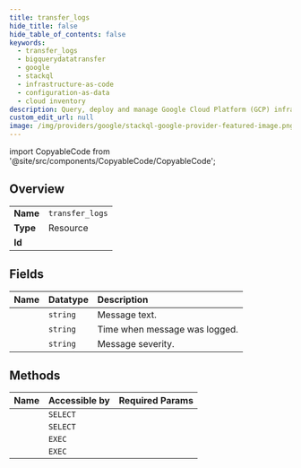 ```yaml
---
title: transfer_logs
hide_title: false
hide_table_of_contents: false
keywords:
  - transfer_logs
  - bigquerydatatransfer
  - google    
  - stackql
  - infrastructure-as-code
  - configuration-as-data
  - cloud inventory
description: Query, deploy and manage Google Cloud Platform (GCP) infrastructure and resources using SQL
custom_edit_url: null
image: /img/providers/google/stackql-google-provider-featured-image.png
---
```


import CopyableCode from '@site/src/components/CopyableCode/CopyableCode';




## Overview
<table><tbody>
<tr><td><b>Name</b></td><td><code>transfer_logs</code></td></tr>
<tr><td><b>Type</b></td><td>Resource</td></tr>
<tr><td><b>Id</b></td><td><CopyableCode code="bigquerydatatransfer.transfer_logs" /></td></tr>
</tbody></table>

## Fields
| Name | Datatype | Description |
|:-----|:---------|:------------|
| <CopyableCode code="messageText" /> | `string` | Message text. |
| <CopyableCode code="messageTime" /> | `string` | Time when message was logged. |
| <CopyableCode code="severity" /> | `string` | Message severity. |
## Methods
| Name | Accessible by | Required Params |
|:-----|:--------------|:----------------|
| <CopyableCode code="projects_locations_transfer_configs_runs_transfer_logs_list" /> | `SELECT` | <CopyableCode code="locationsId, projectsId, runsId, transferConfigsId" /> |
| <CopyableCode code="projects_transfer_configs_runs_transfer_logs_list" /> | `SELECT` | <CopyableCode code="projectsId, runsId, transferConfigsId" /> |
| <CopyableCode code="_projects_locations_transfer_configs_runs_transfer_logs_list" /> | `EXEC` | <CopyableCode code="locationsId, projectsId, runsId, transferConfigsId" /> |
| <CopyableCode code="_projects_transfer_configs_runs_transfer_logs_list" /> | `EXEC` | <CopyableCode code="projectsId, runsId, transferConfigsId" /> |
